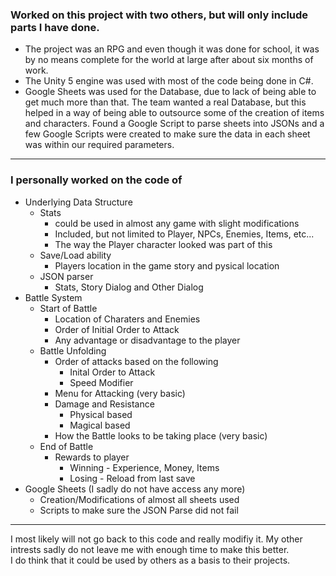 ### Worked on this project with two others, but will only include parts I have done.
- The project was an RPG and even though it was done for school, it was by no means complete for the world at large after about six months of work.
- The Unity 5 engine was used with most of the code being done in C#.
- Google Sheets was used for the Database, due to lack of being able to get much more than that. The team wanted a real Database, but this helped in a way of being able to outsource some of the creation of items and characters. Found a Google Script to parse sheets into JSONs and a few Google Scripts were created to make sure the data in each sheet was within our required parameters.
------------
### I personally worked on the code of
- Underlying Data Structure
	- Stats
		- could be used in almost any game with slight modifications
		- Included, but not limited to Player, NPCs, Enemies, Items, etc...
		- The way the Player character looked was part of this
	- Save/Load ability
		- Players location in the game story and pysical location
	- JSON parser
		- Stats, Story Dialog and Other Dialog
- Battle System
	- Start of Battle
		- Location of Charaters and Enemies
		- Order of Initial Order to Attack
		- Any advantage or disadvantage to the player
	- Battle Unfolding
		- Order of attacks based on the following
			- Inital Order to Attack
			- Speed Modifier
		- Menu for Attacking (very basic)
		- Damage and Resistance
			- Physical based
			- Magical based
		- How the Battle looks to be taking place (very basic)
	- End of Battle
		- Rewards to player
			- Winning - Experience, Money, Items
			- Losing - Reload from last save
- Google Sheets (I sadly do not have access any more)
	- Creation/Modifications of almost all sheets used
	- Scripts to make sure the JSON Parse did not fail
------------
I most likely will not go back to this code and really modifiy it. My other intrests sadly do not leave me with enough time to make this better.<br>
I do think that it could be used by others as a basis to their projects.
